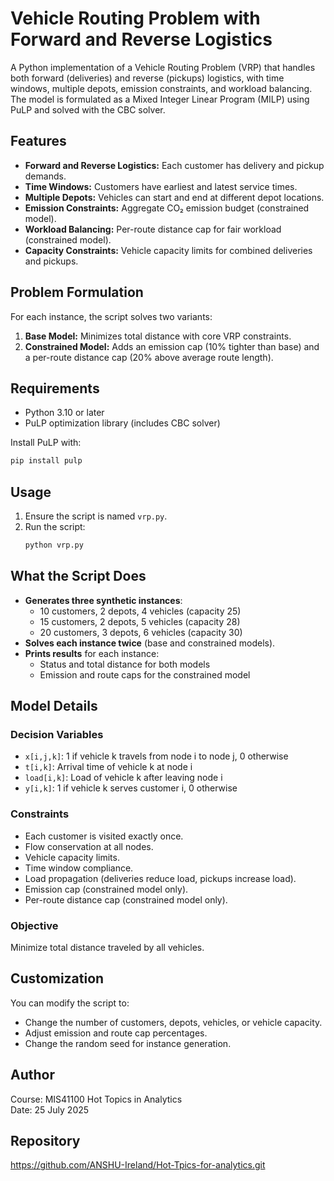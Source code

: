 # Vehicle Routing Problem with Forward and Reverse Logistics

A Python implementation of a Vehicle Routing Problem (VRP) that handles both forward (deliveries) and reverse (pickups) logistics, with time windows, multiple depots, emission constraints, and workload balancing. The model is formulated as a Mixed Integer Linear Program (MILP) using PuLP and solved with the CBC solver.

## Features

- **Forward and Reverse Logistics:** Each customer has delivery and pickup demands.
- **Time Windows:** Customers have earliest and latest service times.
- **Multiple Depots:** Vehicles can start and end at different depot locations.
- **Emission Constraints:** Aggregate CO₂ emission budget (constrained model).
- **Workload Balancing:** Per-route distance cap for fair workload (constrained model).
- **Capacity Constraints:** Vehicle capacity limits for combined deliveries and pickups.

## Problem Formulation

For each instance, the script solves two variants:
1. **Base Model:** Minimizes total distance with core VRP constraints.
2. **Constrained Model:** Adds an emission cap (10% tighter than base) and a per-route distance cap (20% above average route length).

## Requirements

- Python 3.10 or later
- PuLP optimization library (includes CBC solver)

Install PuLP with:
```bash
pip install pulp
```

## Usage

1. Ensure the script is named `vrp.py`.
2. Run the script:
   ```bash
   python vrp.py
   ```

## What the Script Does

- **Generates three synthetic instances**:
  - 10 customers, 2 depots, 4 vehicles (capacity 25)
  - 15 customers, 2 depots, 5 vehicles (capacity 28)
  - 20 customers, 3 depots, 6 vehicles (capacity 30)
- **Solves each instance twice** (base and constrained models).
- **Prints results** for each instance:
  - Status and total distance for both models
  - Emission and route caps for the constrained model

## Model Details

### Decision Variables

- `x[i,j,k]`: 1 if vehicle k travels from node i to node j, 0 otherwise
- `t[i,k]`: Arrival time of vehicle k at node i
- `load[i,k]`: Load of vehicle k after leaving node i
- `y[i,k]`: 1 if vehicle k serves customer i, 0 otherwise

### Constraints

- Each customer is visited exactly once.
- Flow conservation at all nodes.
- Vehicle capacity limits.
- Time window compliance.
- Load propagation (deliveries reduce load, pickups increase load).
- Emission cap (constrained model only).
- Per-route distance cap (constrained model only).

### Objective

Minimize total distance traveled by all vehicles.

## Customization

You can modify the script to:
- Change the number of customers, depots, vehicles, or vehicle capacity.
- Adjust emission and route cap percentages.
- Change the random seed for instance generation.

## Author

Course: MIS41100 Hot Topics in Analytics  
Date: 25 July 2025

## Repository

https://github.com/ANSHU-Ireland/Hot-Tpics-for-analytics.git
